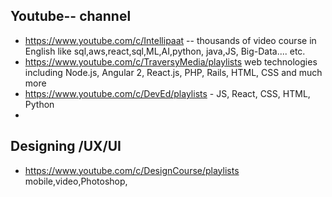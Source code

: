 
## Youtube-- channel

* https://www.youtube.com/c/Intellipaat -- thousands of video course in English  like sql,aws,react,sql,ML,AI,python, java,JS, Big-Data.... etc.
* https://www.youtube.com/c/TraversyMedia/playlists web technologies including Node.js, Angular 2, React.js, PHP, Rails, HTML, CSS and much more
* https://www.youtube.com/c/DevEd/playlists  - JS, React, CSS, HTML, Python
* 


## Designing /UX/UI
* https://www.youtube.com/c/DesignCourse/playlists mobile,video,Photoshop, 
